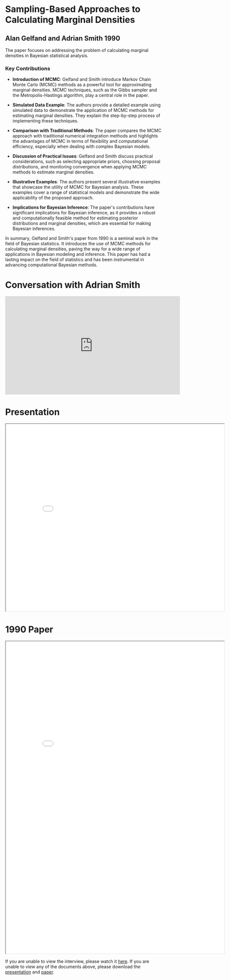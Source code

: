 #  Sampling-Based Approaches to Calculating Marginal Densities
## Alan Gelfand and Adrian Smith 1990

The paper focuses on addressing the problem of calculating marginal densities in Bayesian statistical analysis.

### Key Contributions

* __Introduction of MCMC__: 
Gelfand and Smith introduce Markov Chain Monte Carlo (MCMC) methods as a powerful tool for approximating marginal densities. MCMC techniques, such as the Gibbs sampler and the Metropolis-Hastings algorithm, play a central role in the paper.

* __Simulated Data Example__: 
The authors provide a detailed example using simulated data to demonstrate the application of MCMC methods for estimating marginal densities. They explain the step-by-step process of implementing these techniques.

* __Comparison with Traditional Methods__:
The paper compares the MCMC approach with traditional numerical integration methods and highlights the advantages of MCMC in terms of flexibility and computational efficiency, especially when dealing with complex Bayesian models.

* __Discussion of Practical Issues__: 
Gelfand and Smith discuss practical considerations, such as selecting appropriate priors, choosing proposal distributions, and monitoring convergence when applying MCMC methods to estimate marginal densities.

* __Illustrative Examples__:
The authors present several illustrative examples that showcase the utility of MCMC for Bayesian analysis. These examples cover a range of statistical models and demonstrate the wide applicability of the proposed approach.

* __Implications for Bayesian Inference__:
The paper's contributions have significant implications for Bayesian inference, as it provides a robust and computationally feasible method for estimating posterior distributions and marginal densities, which are essential for making Bayesian inferences.

In summary, Gelfand and Smith's paper from 1990 is a seminal work in the field of Bayesian statistics. 
It introduces the use of MCMC methods for calculating marginal densities, 
paving the way for a wide range of applications in Bayesian modeling and inference.
This paper has had a lasting impact on the field of statistics and has been instrumental 
in advancing computational Bayesian methods.

# Conversation with Adrian Smith

<iframe width="560" height="315" src="https://www.youtube-nocookie.com/embed/ZpFqaPHRCps?si=vUnbqIR9fCK_oOi8" title="YouTube video player" frameborder="0" allow="accelerometer; clipboard-write; encrypted-media; gyroscope; picture-in-picture; web-share" referrerpolicy="strict-origin-when-cross-origin" allowfullscreen></iframe>

<!-- # Summary

<iframe src="_static/gelfand1990/.pdf" width="700" height="1000" allow="fullscreen"></iframe> -->

# Presentation

<iframe src="_static/gelfand1990/stats319_slides.pdf" width="700" height="600" allow="fullscreen"></iframe>

# 1990 Paper

<iframe src="_static/gelfand1990/gelfand1990.pdf" width="700" height="1000" allow="fullscreen"></iframe>


If you are unable to view the interview, please watch it [here](https://dl.dropboxusercontent.com/scl/fi/8ra3b4fdx69gxtz9serqs/video1241636181.mp4?rlkey=9kkkmzximoi41ey2dhg79eq1l&dl=0).
If you are unable to view any of the documents above, please download the [presentation](_static/gelfand1990/stats319_slides.pdf) and [paper](_static/gelfand1990/gelfand1990.pdf).
